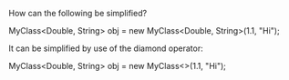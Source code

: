 How can the following be simplified?

MyClass<Double, String> obj = new MyClass<Double, String>(1.1, "Hi");

It can be simplified by use of the diamond operator:

MyClass<Double, String> obj = new MyClass<>(1.1, "Hi");
